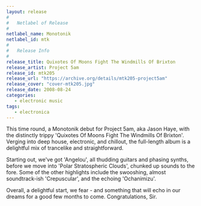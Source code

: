 ```yaml
---
layout: release
#
#   Netlabel of Release
#
netlabel_name: Monotonik
netlabel_id: mtk
#
#   Release Info
#
release_title: Quixotes Of Moons Fight The Windmills Of Brixton
release_artist: Project 5am
release_id: mtk205
release_url: "https://archive.org/details/mtk205-project5am"
release_cover: "cover-mtk205.jpg"
release_date: 2008-08-24
categories:
   - electronic music
tags:
   - electronica
---
```

This time round, a Monotonik debut for Project 5am, aka Jason Haye, with the distinctly trippy 'Quixotes Of Moons Fight The Windmills Of Brixton'. Verging into deep house, electronic, and chillout, the full-length album is a delightful mix of trancelike and straightforward.

Starting out, we've got 'Angelou', all thudding guitars and phasing synths, before we move into 'Polar Stratospheric Clouds', chunked up sounds to the fore. Some of the other highlights include the swooshing, almost soundtrack-ish 'Crepuscular', and the echoing 'Ochanimizu'.

Overall, a delightful start, we fear - and something that will echo in our dreams for a good few months to come. Congratulations, Sir.